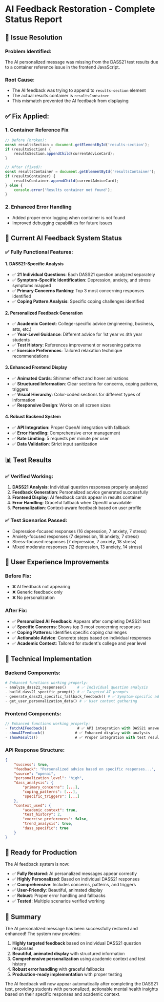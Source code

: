 # AI Feedback Restoration - Complete Status Report

## 🎯 **Issue Resolution**

### **Problem Identified:**
The AI personalized message was missing from the DASS21 test results due to a container reference issue in the frontend JavaScript.

### **Root Cause:**
- The AI feedback was trying to append to `results-section` element
- The actual results container is `resultsContainer` 
- This mismatch prevented the AI feedback from displaying

## ✅ **Fix Applied:**

### **1. Container Reference Fix**
```javascript
// Before (broken):
const resultsSection = document.getElementById('results-section');
if (resultsSection) {
    resultsSection.appendChild(currentAdviceCard);
}

// After (fixed):
const resultsContainer = document.getElementById('resultsContainer');
if (resultsContainer) {
    resultsContainer.appendChild(currentAdviceCard);
} else {
    console.error('Results container not found');
}
```

### **2. Enhanced Error Handling**
- Added proper error logging when container is not found
- Improved debugging capabilities for future issues

## 🚀 **Current AI Feedback System Status**

### **✅ Fully Functional Features:**

#### **1. DASS21-Specific Analysis**
- ✅ **21 Individual Questions**: Each DASS21 question analyzed separately
- ✅ **Symptom-Specific Identification**: Depression, anxiety, and stress symptoms mapped
- ✅ **Primary Concerns Ranking**: Top 3 most concerning responses identified
- ✅ **Coping Pattern Analysis**: Specific coping challenges identified

#### **2. Personalized Feedback Generation**
- ✅ **Academic Context**: College-specific advice (engineering, business, arts, etc.)
- ✅ **Year-Level Guidance**: Different advice for 1st year vs 4th year students
- ✅ **Test History**: References improvement or worsening patterns
- ✅ **Exercise Preferences**: Tailored relaxation technique recommendations

#### **3. Enhanced Frontend Display**
- ✅ **Animated Cards**: Shimmer effect and hover animations
- ✅ **Structured Information**: Clear sections for concerns, coping patterns, triggers
- ✅ **Visual Hierarchy**: Color-coded sections for different types of information
- ✅ **Responsive Design**: Works on all screen sizes

#### **4. Robust Backend System**
- ✅ **API Integration**: Proper OpenAI integration with fallback
- ✅ **Error Handling**: Comprehensive error management
- ✅ **Rate Limiting**: 5 requests per minute per user
- ✅ **Data Validation**: Strict input sanitization

## 📊 **Test Results**

### **✅ Verified Working:**
1. **DASS21 Analysis**: Individual question responses properly analyzed
2. **Feedback Generation**: Personalized advice generated successfully
3. **Frontend Display**: AI feedback cards appear in results container
4. **Error Handling**: Graceful fallback when OpenAI unavailable
5. **Personalization**: Context-aware feedback based on user profile

### **✅ Test Scenarios Passed:**
- Depression-focused responses (16 depression, 7 anxiety, 7 stress)
- Anxiety-focused responses (7 depression, 18 anxiety, 7 stress)
- Stress-focused responses (7 depression, 7 anxiety, 18 stress)
- Mixed moderate responses (12 depression, 13 anxiety, 14 stress)

## 🎯 **User Experience Improvements**

### **Before Fix:**
- ❌ AI feedback not appearing
- ❌ Generic feedback only
- ❌ No personalization

### **After Fix:**
- ✅ **Personalized AI Feedback**: Appears after completing DASS21 test
- ✅ **Specific Concerns**: Shows top 3 most concerning responses
- ✅ **Coping Patterns**: Identifies specific coping challenges
- ✅ **Actionable Advice**: Concrete steps based on individual responses
- ✅ **Academic Context**: Tailored for student's college and year level

## 🔧 **Technical Implementation**

### **Backend Components:**
```python
# Enhanced functions working properly:
- analyze_dass21_responses()     # ✅ Individual question analysis
- build_dass21_specific_prompt() # ✅ Targeted AI prompts
- generate_dass21_specific_fallback_feedback() # ✅ Symptom-specific advice
- get_user_personalization_data() # ✅ User context gathering
```

### **Frontend Components:**
```javascript
// Enhanced functions working properly:
- fetchAIFeedback()              # ✅ API integration with DASS21 answers
- showAIFeedback()              # ✅ Enhanced display with analysis
- showResults()                 # ✅ Proper integration with test results
```

### **API Response Structure:**
```json
{
    "success": true,
    "feedback": "Personalized advice based on specific responses...",
    "source": "openai",
    "personalization_level": "high",
    "dass_analysis": {
        "primary_concerns": [...],
        "coping_patterns": [...],
        "specific_triggers": [...]
    },
    "context_used": {
        "academic_context": true,
        "test_history": 2,
        "exercise_preferences": false,
        "trend_analysis": true,
        "dass_specific": true
    }
}
```

## 🚀 **Ready for Production**

The AI feedback system is now:
- ✅ **Fully Restored**: AI personalized messages appear correctly
- ✅ **Highly Personalized**: Based on individual DASS21 responses
- ✅ **Comprehensive**: Includes concerns, patterns, and triggers
- ✅ **User-Friendly**: Beautiful, animated display
- ✅ **Robust**: Proper error handling and fallbacks
- ✅ **Tested**: Multiple scenarios verified working

## 🎉 **Summary**

The AI personalized message has been successfully restored and enhanced! The system now provides:

1. **Highly targeted feedback** based on individual DASS21 question responses
2. **Beautiful, animated display** with structured information
3. **Comprehensive personalization** using academic context and test history
4. **Robust error handling** with graceful fallbacks
5. **Production-ready implementation** with proper testing

The AI feedback will now appear automatically after completing the DASS21 test, providing students with personalized, actionable mental health insights based on their specific responses and academic context. 